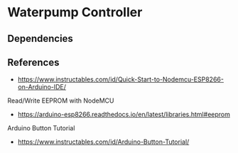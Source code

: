 # Waterpump Controller

## Dependencies



## References

* https://www.instructables.com/id/Quick-Start-to-Nodemcu-ESP8266-on-Arduino-IDE/

Read/Write EEPROM with NodeMCU
* https://arduino-esp8266.readthedocs.io/en/latest/libraries.html#eeprom

Arduino Button Tutorial
* https://www.instructables.com/id/Arduino-Button-Tutorial/

